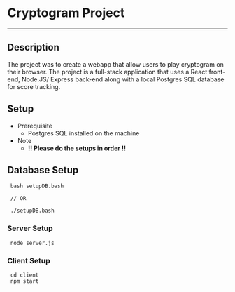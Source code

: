 ﻿# Cryptogram Project
 --- 
 ## Description
 
The project was to create a webapp that allow users to play cryptogram on their browser. The project is a full-stack application that uses a React front-end, Node.JS/ Express back-end along with a local Postgres SQL database for score tracking.

 
 ## Setup

- Prerequisite
  - Postgres SQL installed on the machine
- Note
  - **!! Please do the setups in order !!**

## Database Setup
```
 bash setupDB.bash
 
 // OR
 
 ./setupDB.bash
```
 
 
### Server Setup
```
 node server.js
```

### Client Setup
```
 cd client
 npm start
```
 
 
 
